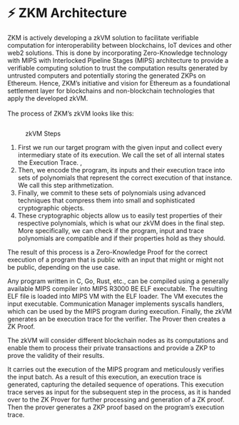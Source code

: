 # ⚡ ZKM Architecture

ZKM is actively developing a zkVM solution to facilitate verifiable computation for interoperability between blockchains, IoT devices and other web2 solutions. This is done by incorporating Zero-Knowledge technology with MIPS with Interlocked Pipeline Stages (MIPS) architecture to provide a verifiable computing solution to trust the computation results generated by untrusted computers and potentially storing the generated ZKPs on Ethereum. Hence, ZKM’s initiative and vision for Ethereum as a foundational settlement layer for blockchains and non-blockchain technologies that apply the developed zkVM.\
\
The process of ZKM’s zkVM looks like this:&#x20;

<figure><img src="https://lh7-us.googleusercontent.com/N78wJcHcsM26I--8A1uk8e64wOEv_ShGoLAEgV7ZhLG3X75D9xDo9TKf_0IrS5FLQ6-4ADXDbQ2GU6B2t9xAwkGLsrVFg2fbrzwRkrjTvxU_SH6cPShXSv5US6rojzjGECcsZXNGngraZTqhI8mNaPo" alt=""><figcaption><p>zkVM Steps</p></figcaption></figure>

1. First we run our target program with the given input and collect every intermediary state of its execution. We call the set of all internal states the Execution Trace. ,&#x20;
2. Then, we encode the program, its inputs and their execution trace into sets of polynomials that represent the correct execution of that instance. We call this step arithmetization.&#x20;
3. Finally, we commit to these sets of polynomials using advanced techniques that compress them into small and sophisticated cryptographic objects.&#x20;
4. These cryptographic objects allow us to easily test properties of their respective polynomials, which is what our zkVM does in the final step. More specifically, we can check if the program, input and trace polynomials are compatible and if their properties hold as they should.

The result of this process is a Zero-Knowledge Proof for the correct execution of a program that is public with an input that might  or might not be public, depending on the use case.

Any program written in C, Go, Rust, etc., can be compiled using a generally available MIPS compiler into MIPS R3000 BE ELF executable. The resulting ELF file is loaded into MIPS VM with the ELF loader. The VM executes the input executable. Communication Manager implements syscalls handlers, which can be used by the MIPS program during execution. Finally, the zkVM generates an be execution trace for the verifier. The Prover then creates a ZK Proof.

The zkVM will consider different blockchain nodes as its computations and enable them to process their private transactions and provide a ZKP to prove the validity of their results.

It carries out the execution of the MIPS program and meticulously verifies the input batch. As a result of this execution, an execution trace is generated, capturing the detailed sequence of operations. This execution trace serves as input for the subsequent step in the process, as it is handed over to the ZK Prover for further processing and generation of a ZK proof. Then the prover generates a ZKP proof based on the program’s execution trace.
